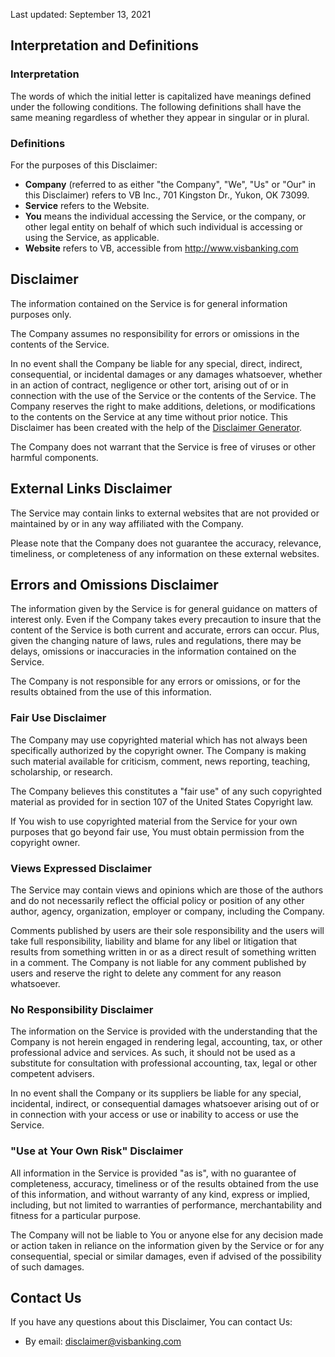 <p>Last updated: September 13, 2021</p>
<h2>Interpretation and Definitions</h2>
<h3>Interpretation</h3>
<p>The words of which the initial letter is capitalized have meanings defined under the following conditions.
The following definitions shall have the same meaning regardless of whether they appear in singular or in plural.</p>
<h3>Definitions</h3>
<p>For the purposes of this Disclaimer:</p>
<ul>
<li><strong>Company</strong> (referred to as either &quot;the Company&quot;, &quot;We&quot;, &quot;Us&quot; or &quot;Our&quot; in this Disclaimer) refers to VB Inc., 701 Kingston Dr., Yukon, OK 73099.</li>
<li><strong>Service</strong> refers to the Website.</li>
<li><strong>You</strong> means the individual accessing the Service, or the company, or other legal entity on behalf of which such individual is accessing or using the Service, as applicable.</li>
<li><strong>Website</strong> refers to VB, accessible from <a href="http://www.visbanking.com" rel="external nofollow noopener" target="_blank">http://www.visbanking.com</a></li>
</ul>
<h2>Disclaimer</h2>
<p>The information contained on the Service is for general information purposes only.</p>
<p>The Company assumes no responsibility for errors or omissions in the contents of the Service.</p>
<p>In no event shall the Company be liable for any special, direct, indirect, consequential, or incidental damages or any damages whatsoever, whether in an action of contract, negligence or other tort, arising out of or in connection with the use of the Service or the contents of the Service. The Company reserves the right to make additions, deletions, or modifications to the contents on the Service at any time without prior notice. This Disclaimer has been created with the help of the <a href="https://www.privacypolicies.com/disclaimer-generator/" target="_blank">Disclaimer Generator</a>.</p>
<p>The Company does not warrant that the Service is free of viruses or other harmful components.</p>
<h2>External Links Disclaimer</h2>
<p>The Service may contain links to external websites that are not provided or maintained by or in any way affiliated with the Company.</p>
<p>Please note that the Company does not guarantee the accuracy, relevance, timeliness, or completeness of any information on these external websites.</p>
<h2>Errors and Omissions Disclaimer</h2>
<p>The information given by the Service is for general guidance on matters of interest only. Even if the Company takes every precaution to insure that the content of the Service is both current and accurate, errors can occur. Plus, given the changing nature of laws, rules and regulations, there may be delays, omissions or inaccuracies in the information contained on the Service.</p>
<p>The Company is not responsible for any errors or omissions, or for the results obtained from the use of this information.</p>
<h3>Fair Use Disclaimer</h3>
<p>The Company may use copyrighted material which has not always been specifically authorized by the copyright owner. The Company is making such material available for criticism, comment, news reporting, teaching, scholarship, or research.</p>
<p>The Company believes this constitutes a &quot;fair use&quot; of any such copyrighted material as provided for in section 107 of the United States Copyright law.</p>
<p>If You wish to use copyrighted material from the Service for your own purposes that go beyond fair use, You must obtain permission from the copyright owner.</p>
<h3>Views Expressed Disclaimer</h3>
<p>The Service may contain views and opinions which are those of the authors and do not necessarily reflect the official policy or position of any other author, agency, organization, employer or company, including the Company.</p>
<p>Comments published by users are their sole responsibility and the users will take full responsibility, liability and blame for any libel or litigation that results from something written in or as a direct result of something written in a comment. The Company is not liable for any comment published by users and reserve the right to delete any comment for any reason whatsoever.</p>
<h3>No Responsibility Disclaimer</h3>
<p>The information on the Service is provided with the understanding that the Company is not herein engaged in rendering legal, accounting, tax, or other professional advice and services. As such, it should not be used as a substitute for consultation with professional accounting, tax, legal or other competent advisers.</p>
<p>In no event shall the Company or its suppliers be liable for any special, incidental, indirect, or consequential damages whatsoever arising out of or in connection with your access or use or inability to access or use the Service.</p>
<h3>&quot;Use at Your Own Risk&quot; Disclaimer</h3>
<p>All information in the Service is provided &quot;as is&quot;, with no guarantee of completeness, accuracy, timeliness or of the results obtained from the use of this information, and without warranty of any kind, express or implied, including, but not limited to warranties of performance, merchantability and fitness for a particular purpose.</p>
<p>The Company will not be liable to You or anyone else for any decision made or action taken in reliance on the information given by the Service or for any consequential, special or similar damages, even if advised of the possibility of such damages.</p>
<h2>Contact Us</h2>
<p>If you have any questions about this Disclaimer, You can contact Us:</p>
<ul>
<li>By email: <a href="mailto: disclaimer@visbanking.com">disclaimer@visbanking.com</a></li>
</ul>